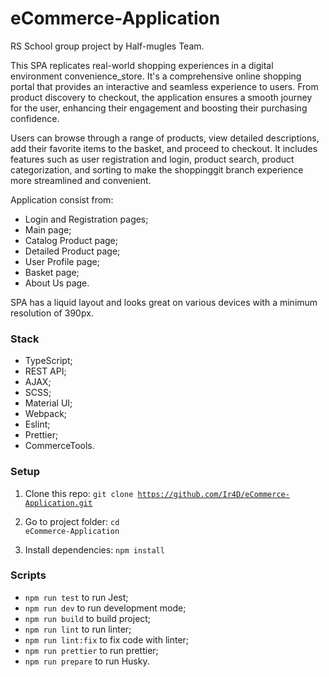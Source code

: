 # eCommerce-Application

RS School group project by Half-mugles Team.

This SPA replicates real-world shopping experiences in a digital environment convenience_store. It's a comprehensive online shopping portal that provides an interactive and seamless experience to users. From product discovery to checkout, the application ensures a smooth journey for the user, enhancing their engagement and boosting their purchasing confidence.

Users can browse through a range of products, view detailed descriptions, add their favorite items to the basket, and proceed to checkout. It includes features such as user registration and login, product search, product categorization, and sorting to make the shoppinggit branch experience more streamlined and convenient.

Application consist from:

- Login and Registration pages;
- Main page;
- Catalog Product page;
- Detailed Product page;
- User Profile page;
- Basket page;
- About Us page.

SPA has a liquid layout and looks great on various devices with a minimum resolution of 390px.

### Stack

- TypeScript;
- REST API;
- AJAX;
- SCSS;
- Material UI;
- Webpack;
- Eslint;
- Prettier;
- CommerceTools.

### Setup

1. Clone this repo:
   <code>git clone https://github.com/Ir4D/eCommerce-Application.git</code>

2. Go to project folder:
   <code>cd eCommerce-Application</code>

3. Install dependencies:
   <code>npm install</code>

### Scripts

- <code>npm run test</code> to run Jest;
- <code>npm run dev</code> to run development mode;
- <code>npm run build</code> to build project;
- <code>npm run lint</code> to run linter;
- <code>npm run lint:fix</code> to fix code with linter;
- <code>npm run prettier</code> to run prettier;
- <code>npm run prepare</code> to run Husky.
